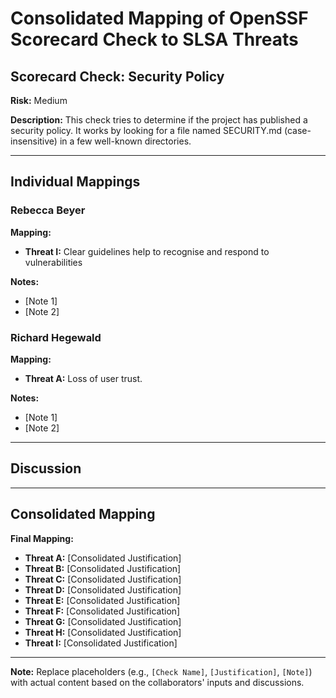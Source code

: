 # Consolidated Mapping of OpenSSF Scorecard Check to SLSA Threats

## Scorecard Check: Security Policy

**Risk:** Medium

**Description:** This check tries to determine if the project has published a security policy. It works by looking for a file named SECURITY.md (case-insensitive) in a few well-known directories.

---

## Individual Mappings

### Rebecca Beyer

**Mapping:**

- **Threat I:** Clear guidelines help to recognise and respond to vulnerabilities

**Notes:**

- [Note 1]
- [Note 2]

### Richard Hegewald

**Mapping:**

- **Threat A:** Loss of user trust.

**Notes:**

- [Note 1]
- [Note 2]

---

## Discussion

---

## Consolidated Mapping

**Final Mapping:**

- **Threat A:** [Consolidated Justification]
- **Threat B:** [Consolidated Justification]
- **Threat C:** [Consolidated Justification]
- **Threat D:** [Consolidated Justification]
- **Threat E:** [Consolidated Justification]
- **Threat F:** [Consolidated Justification]
- **Threat G:** [Consolidated Justification]
- **Threat H:** [Consolidated Justification]
- **Threat I:** [Consolidated Justification]

---

**Note:** Replace placeholders (e.g., `[Check Name]`, `[Justification]`, `[Note]`) with actual content based on the collaborators' inputs and discussions.
